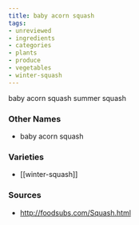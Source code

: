 ```yaml
---
title: baby acorn squash
tags:
- unreviewed
- ingredients
- categories
- plants
- produce
- vegetables
- winter-squash
---
```

baby acorn squash summer squash

### Other Names

* baby acorn squash

### Varieties

* [[winter-squash]]

### Sources
* http://foodsubs.com/Squash.html
